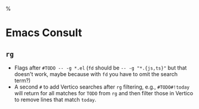 %

# Emacs Consult

## `rg`

- Flags after `#TODO -- -g *.el` (`fd` should be `-- -g "*.{js,ts}"` but that doesn't work, maybe because with `fd` you have to omit the search term?)
- A second `#` to add Vertico searches after `rg` filtering, e.g., `#TODO#!today` will return for all matches for `TODO` from `rg` and then filter those in Vertico to remove lines that match `today`.
